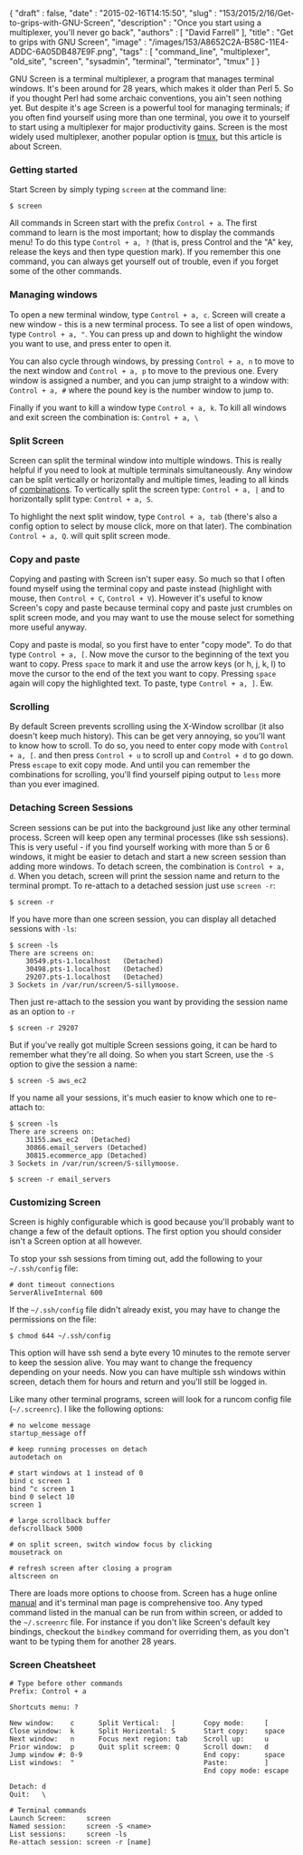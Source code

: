 {
   "draft" : false,
   "date" : "2015-02-16T14:15:50",
   "slug" : "153/2015/2/16/Get-to-grips-with-GNU-Screen",
   "description" : "Once you start using a multiplexer, you'll never go back",
   "authors" : [
      "David Farrell"
   ],
   "title" : "Get to grips with GNU Screen",
   "image" : "/images/153/A8652C2A-B58C-11E4-ADDC-6A05DB487E9F.png",
   "tags" : [
      "command_line",
      "multiplexer",
      "old_site",
      "screen",
      "sysadmin",
      "terminal",
      "terminator",
      "tmux"
   ]
}

GNU Screen is a terminal multiplexer, a program that manages terminal windows. It's been around for 28 years, which makes it older than Perl 5. So if you thought Perl had some archaic conventions, you ain't seen nothing yet. But despite it's age Screen is a powerful tool for managing terminals; if you often find yourself using more than one terminal, you owe it to yourself to start using a multiplexer for major productivity gains. Screen is the most widely used multiplexer, another popular option is [tmux](http://tmux.sourceforge.net/), but this article is about Screen.

### Getting started

Start Screen by simply typing `screen` at the command line:

``` prettyprint
$ screen
```

All commands in Screen start with the prefix `Control + a`. The first command to learn is the most important; how to display the commands menu! To do this type `Control + a, ?` (that is, press Control and the "A" key, release the keys and then type question mark). If you remember this one command, you can always get yourself out of trouble, even if you forget some of the other commands.

### Managing windows

To open a new terminal window, type `Control + a, c`. Screen will create a new window - this is a new terminal process. To see a list of open windows, type `Control + a, "`. You can press up and down to highlight the window you want to use, and press enter to open it.

You can also cycle through windows, by pressing `Control + a, n` to move to the next window and `Control + a, p` to move to the previous one. Every window is assigned a number, and you can jump straight to a window with: `Control + a, #` where the pound key is the number window to jump to.

Finally if you want to kill a window type `Control + a, k`. To kill all windows and exit screen the combination is: `Control + a, \`

### Split Screen

Screen can split the terminal window into multiple windows. This is really helpful if you need to look at multiple terminals simultaneously. Any window can be split vertically or horizontally and multiple times, leading to all kinds of [combinations](https://encrypted.google.com/search?tbm=isch&q=gnu%20screen&tbs=imgo:1). To vertically split the screen type: `Control + a, |` and to horizontally split type: `Control + a, S`.

To highlight the next split window, type `Control + a, tab` (there's also a config option to select by mouse click, more on that later). The combination `Control + a, Q`. will quit split screen mode.

### Copy and paste

Copying and pasting with Screen isn't super easy. So much so that I often found myself using the terminal copy and paste instead (highlight with mouse, then `Control + C`, `Control + V`). However it's useful to know Screen's copy and paste because terminal copy and paste just crumbles on split screen mode, and you may want to use the mouse select for something more useful anyway.

Copy and paste is modal, so you first have to enter "copy mode". To do that type `Control + a, [`. Now move the cursor to the beginning of the text you want to copy. Press `space` to mark it and use the arrow keys (or h, j, k, l) to move the cursor to the end of the text you want to copy. Pressing `space` again will copy the highlighted text. To paste, type `Control + a, ]`. Ew.

### Scrolling

By default Screen prevents scrolling using the X-Window scrollbar (it also doesn't keep much history). This can be get very annoying, so you'll want to know how to scroll. To do so, you need to enter copy mode with `Control + a, [`. and then press `Control + u` to scroll up and `Control + d` to go down. Press `escape` to exit copy mode. And until you can remember the combinations for scrolling, you'll find yourself piping output to `less` more than you ever imagined.

### Detaching Screen Sessions

Screen sessions can be put into the background just like any other terminal process. Screen will keep open any terminal processes (like ssh sessions). This is very useful - if you find yourself working with more than 5 or 6 windows, it might be easier to detach and start a new screen session than adding more windows. To detach screen, the combination is `Control + a, d`. When you detach, screen will print the session name and return to the terminal prompt. To re-attach to a detached session just use `screen -r`:

``` prettyprint
$ screen -r
```

If you have more than one screen session, you can display all detached sessions with `-ls`:

``` prettyprint
$ screen -ls
There are screens on:
    30549.pts-1.localhost   (Detached)
    30498.pts-1.localhost   (Detached)
    29207.pts-1.localhost   (Detached)
3 Sockets in /var/run/screen/S-sillymoose.
```

Then just re-attach to the session you want by providing the session name as an option to `-r`

``` prettyprint
$ screen -r 29207
```

But if you've really got multiple Screen sessions going, it can be hard to remember what they're all doing. So when you start Screen, use the `-S` option to give the session a name:

``` prettyprint
$ screen -S aws_ec2
```

If you name all your sessions, it's much easier to know which one to re-attach to:

``` prettyprint
$ screen -ls
There are screens on:
    31155.aws_ec2   (Detached)
    30866.email_servers (Detached)
    30815.ecommerce_app (Detached)
3 Sockets in /var/run/screen/S-sillymoose.

$ screen -r email_servers
```

### Customizing Screen

Screen is highly configurable which is good because you'll probably want to change a few of the default options. The first option you should consider isn't a Screen option at all however.

To stop your ssh sessions from timing out, add the following to your `~/.ssh/config` file:

``` prettyprint
# dont timeout connections
ServerAliveInternal 600
```

If the `~/.ssh/config` file didn't already exist, you may have to change the permissions on the file:

``` prettyprint
$ chmod 644 ~/.ssh/config
```

This option will have ssh send a byte every 10 minutes to the remote server to keep the session alive. You may want to change the frequency depending on your needs. Now you can have multiple ssh windows within screen, detach them for hours and return and you'll still be logged in.

Like many other terminal programs, screen will look for a runcom config file (`~/.screenrc`). I like the following options:

``` prettyprint
# no welcome message
startup_message off

# keep running processes on detach
autodetach on

# start windows at 1 instead of 0
bind c screen 1
bind ^c screen 1
bind 0 select 10
screen 1

# large scrollback buffer
defscrollback 5000

# on split screen, switch window focus by clicking
mousetrack on

# refresh screen after closing a program
altscreen on
```

There are loads more options to choose from. Screen has a huge online [manual](https://www.gnu.org/software/screen/manual/screen.html) and it's terminal man page is comprehensive too. Any typed command listed in the manual can be run from within screen, or added to the `~/.screenrc` file. For instance if you don't like Screen's default key bindings, checkout the `bindkey` command for overriding them, as you don't want to be typing them for another 28 years.

### Screen Cheatsheet

    # Type before other commands
    Prefix: Control + a

    Shortcuts menu: ?

    New window:    c      Split Vertical:   |       Copy mode:     [
    Close window:  k      Split Horizontal: S       Start copy:    space
    Next window:   n      Focus next region: tab    Scroll up:     u
    Prior window:  p      Quit split screem: Q      Scroll down:   d
    Jump window #: 0-9                              End copy:      space
    List windows:  "                                Paste:         ]
                                                    End copy mode: escape

    Detach: d
    Quit:   \

    # Terminal commands
    Launch Screen:     screen
    Named session:     screen -S <name>
    List sessions:     screen -ls
    Re-attach session: screen -r [name]

